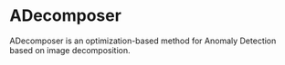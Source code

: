 # ADecomposer
ADecomposer is an optimization-based method for Anomaly Detection based on image decomposition.
